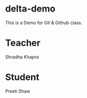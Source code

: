 # delta-demo
This is a Demo for Git &amp; Github class.


# Teacher 
Shradha Khapra

# Student 
Preeti Shaw